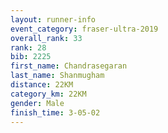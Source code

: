 ```yaml
---
layout: runner-info 
event_category: fraser-ultra-2019 
overall_rank: 33
rank: 28
bib: 2225
first_name: Chandrasegaran
last_name: Shanmugham
distance: 22KM
category_km: 22KM
gender: Male
finish_time: 3-05-02
---
```

